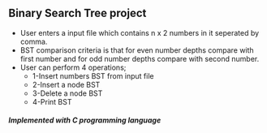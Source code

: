 ## Binary Search Tree project

- User enters a input file which contains n x 2 numbers in it seperated by comma.
- BST comparison criteria is that for even number depths compare with first number and for odd number depths compare with second number.
- User can perform 4 operations;
  - 1-Insert numbers BST from input file
  - 2-Insert a node BST
  - 3-Delete a node BST
  - 4-Print BST


##### Implemented with C programming language
